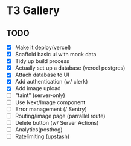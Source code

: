 # T3 Gallery

## TODO

- [x] Make it deploy(vercel)
- [x] Scaffold basic ui with mock data
- [x] Tidy up build process
- [x] Actually set up a database (vercel postgres)
- [x] Attach database to UI
- [x] Add authentication (w/ clerk)
- [x] Add image upload
- [ ] "taint" (server-only)
- [ ] Use Next/Image component
- [ ] Error management (/ Sentry)
- [ ] Routing/image page (parrallel route)
- [ ] Delete button (w/ Server Actions)
- [ ] Analytics(posthog)
- [ ] Ratelimiting (upstash)

